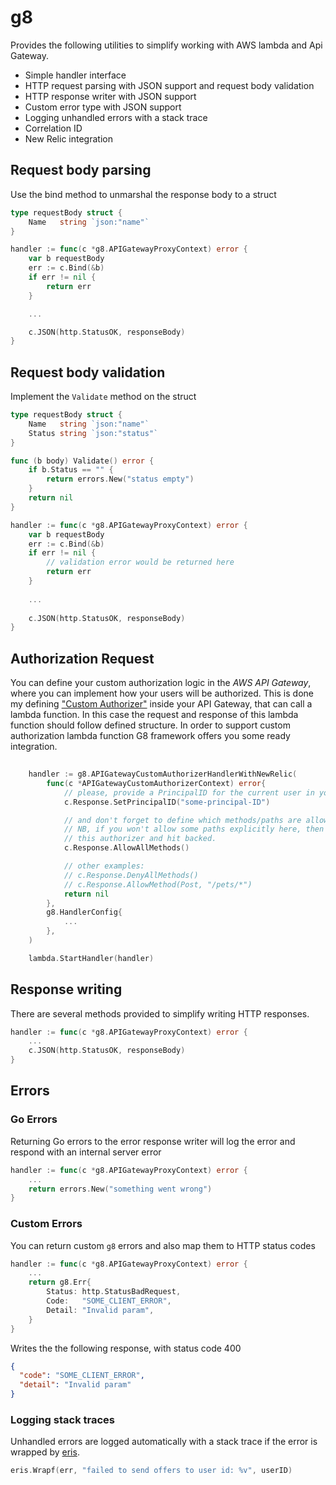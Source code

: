 # g8

Provides the following utilities to simplify working with AWS lambda and Api Gateway.

* Simple handler interface
* HTTP request parsing with JSON support and request body validation
* HTTP response writer with JSON support
* Custom error type with JSON support
* Logging unhandled errors with a stack trace
* Correlation ID
* New Relic integration

## Request body parsing

Use the bind method to unmarshal the response body to a struct

```go
type requestBody struct {
	Name   string `json:"name"`
}

handler := func(c *g8.APIGatewayProxyContext) error {
	var b requestBody
	err := c.Bind(&b)
	if err != nil {
		return err
	}

	...

	c.JSON(http.StatusOK, responseBody)
}
```

## Request body validation

Implement the `Validate` method on the struct

```go
type requestBody struct {
	Name   string `json:"name"`
	Status string `json:"status"`
}

func (b body) Validate() error {
	if b.Status == "" {
		return errors.New("status empty")
	}
	return nil
}

handler := func(c *g8.APIGatewayProxyContext) error {
	var b requestBody
	err := c.Bind(&b)
	if err != nil {
		// validation error would be returned here
		return err
	}
	
	...
	
	c.JSON(http.StatusOK, responseBody)
}
```

## Authorization Request

You can define your custom authorization logic in the *AWS API Gateway*, where you can implement how your users will be 
authorized. This is done my defining ["Custom Authorizer"](https://docs.aws.amazon.com/apigateway/latest/developerguide/apigateway-use-lambda-authorizer.html) 
inside your API Gateway, that can call a lambda function. 
In this case the request and response of this lambda function should follow defined structure. In order to support custom 
authorization lambda function G8 framework offers you some ready integration.

```go
    
    handler := g8.APIGatewayCustomAuthorizerHandlerWithNewRelic(
        func(c *APIGatewayCustomAuthorizerContext) error{
            // please, provide a PrincipalID for the current user in your app specific way
            c.Response.SetPrincipalID("some-principal-ID")

            // and don't forget to define which methods/paths are allowed, which are disabled.
            // NB, if you won't allow some paths explicitly here, then no requests will pass
            // this authorizer and hit backed.
            c.Response.AllowAllMethods()

            // other examples:
            // c.Response.DenyAllMethods()
            // c.Response.AllowMethod(Post, "/pets/*")
            return nil
        },
        g8.HandlerConfig{
            ...
        },
    )

    lambda.StartHandler(handler)

```

## Response writing

There are several methods provided to simplify writing HTTP responses. 

```go
handler := func(c *g8.APIGatewayProxyContext) error {
	...
	c.JSON(http.StatusOK, responseBody)
}
```

## Errors

### Go Errors

Returning Go errors to the error response writer will log the error and respond with an internal server error

```go
handler := func(c *g8.APIGatewayProxyContext) error {
	...
	return errors.New("something went wrong")
}
```

### Custom Errors

You can return custom `g8` errors and also map them to HTTP status codes

```go
handler := func(c *g8.APIGatewayProxyContext) error {
	...
	return g8.Err{
		Status: http.StatusBadRequest,
		Code:   "SOME_CLIENT_ERROR",
		Detail: "Invalid param",
	}
}
```

Writes the the following response, with status code 400

```json
{
  "code": "SOME_CLIENT_ERROR",
  "detail": "Invalid param"
}
```

### Logging stack traces

Unhandled errors are logged automatically with a stack trace if the error is wrapped by [eris](https://github.com/rotisserie/eris). 

```go
eris.Wrapf(err, "failed to send offers to user id: %v", userID)
```
